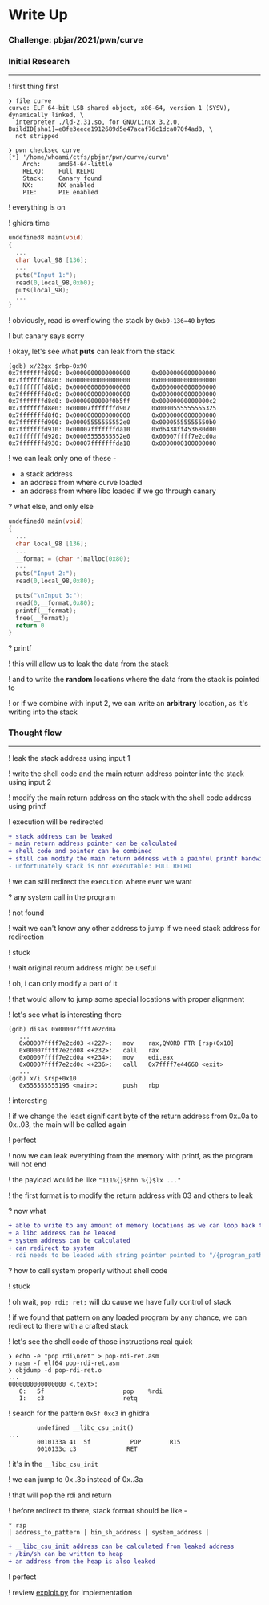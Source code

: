 # Write Up

### Challenge: pbjar/2021/pwn/curve

### Initial Research
---

! first thing first

```console
❯ file curve
curve: ELF 64-bit LSB shared object, x86-64, version 1 (SYSV), dynamically linked, \
  interpreter ./ld-2.31.so, for GNU/Linux 3.2.0, BuildID[sha1]=e8fe3eece1912689d5e47acaf76c1dca070f4ad8, \
  not stripped
```

```console
❯ pwn checksec curve
[*] '/home/whoami/ctfs/pbjar/pwn/curve/curve'
    Arch:     amd64-64-little
    RELRO:    Full RELRO
    Stack:    Canary found
    NX:       NX enabled
    PIE:      PIE enabled
```

! everything is on

! ghidra time

```c
undefined8 main(void)
{
  ...
  char local_98 [136];
  ...
  puts("Input 1:");
  read(0,local_98,0xb0);
  puts(local_98);
  ...
}
```

! obviously, read is overflowing the stack by `0xb0-136=40` bytes

! but canary says sorry

! okay, let's see what **puts** can leak from the stack

```console
(gdb) x/22gx $rbp-0x90
0x7fffffffd890: 0x0000000000000000      0x0000000000000000
0x7fffffffd8a0: 0x0000000000000000      0x0000000000000000
0x7fffffffd8b0: 0x0000000000000000      0x0000000000000000
0x7fffffffd8c0: 0x0000000000000000      0x0000000000000000
0x7fffffffd8d0: 0x0000000000f0b5ff      0x00000000000000c2
0x7fffffffd8e0: 0x00007fffffffd907      0x0000555555555325
0x7fffffffd8f0: 0x0000000000000000      0x0000000000000000
0x7fffffffd900: 0x00005555555552e0      0x00005555555550b0
0x7fffffffd910: 0x00007fffffffda10      0xd6438ff453680d00
0x7fffffffd920: 0x00005555555552e0      0x00007ffff7e2cd0a
0x7fffffffd930: 0x00007fffffffda18      0x0000000100000000
```

! we can leak only one of these -
+ a stack address
+ an address from where curve loaded
+ an address from where libc loaded if we go through canary

? what else, and only else

```c
undefined8 main(void)
{
  ...
  char local_98 [136];
  ...
  __format = (char *)malloc(0x80);
  ...
  puts("Input 2:");
  read(0,local_98,0x80);

  puts("\nInput 3:");
  read(0,__format,0x80);
  printf(__format);
  free(__format);
  return 0
}
```

? printf

! this will allow us to leak the data from the stack

! and to write the **random** locations where the data from the stack is pointed to

! or if we combine with input 2, we can write an **arbitrary** location, as it's writing into the stack

### Thought flow
---
! leak the stack address using input 1

! write the shell code and the main return address pointer into the stack using input 2

! modify the main return address on the stack with the shell code address using printf

! execution will be redirected

```diff
+ stack address can be leaked
+ main return address pointer can be calculated
+ shell code and pointer can be combined
+ still can modify the main return address with a painful printf bandwidth, as we can only write one pointer on the stack
- unfortunately stack is not executable: FULL RELRO
```
! we can still redirect the execution where ever we want

? any system call in the program

! not found

! wait we can't know any other address to jump if we need stack address for redirection

! stuck

! wait original return address might be useful

! oh, i can only modify a part of it

! that would allow to jump some special locations with proper alignment

! let's see what is interesting there

```console
(gdb) disas 0x00007ffff7e2cd0a
   ...
   0x00007ffff7e2cd03 <+227>:   mov    rax,QWORD PTR [rsp+0x10]
   0x00007ffff7e2cd08 <+232>:   call   rax
   0x00007ffff7e2cd0a <+234>:   mov    edi,eax
   0x00007ffff7e2cd0c <+236>:   call   0x7ffff7e44660 <exit>
   ...
(gdb) x/i $rsp+0x10
   0x555555555195 <main>:       push   rbp
```
! interesting

! if we change the least significant byte of the return address from 0x..0a to 0x..03, the main will be called again

! perfect

! now we can leak everything from the memory with printf, as the program will not end

! the payload would be like `"111%{}$hhn %{}$lx ..."`

! the first format is to modify the return address with 03 and others to leak

? now what
```diff
+ able to write to any amount of memory locations as we can loop back to mean
+ a libc address can be leaked
+ system address can be calculated
+ can redirect to system
- rdi needs to be loaded with string pointer pointed to "/{program_path}"
```

? how to call system properly without shell code

! stuck

! oh wait, `pop rdi; ret;` will do cause we have fully control of stack

! if we found that pattern on any loaded program by any chance, we can redirect to there with a crafted stack

! let's see the shell code of those instructions real quick

```console
❯ echo -e "pop rdi\nret" > pop-rdi-ret.asm
❯ nasm -f elf64 pop-rdi-ret.asm
❯ objdump -d pop-rdi-ret.o
...
0000000000000000 <.text>:
   0:   5f                      pop    %rdi
   1:   c3                      retq
```

! search for the pattern `0x5f 0xc3` in ghidra

```console
        undefined __libc_csu_init()
...
        0010133a 41  5f           POP        R15
        0010133c c3              RET
```

! it's in the `__libc_csu_init`

! we can jump to 0x..3b instead of 0x..3a

! that will pop the rdi and return

! before redirect to there, stack format should be like -

```
* rsp
| address_to_pattern | bin_sh_address | system_address |
```

```diff
+ __libc_csu_init address can be calculated from leaked address
+ /bin/sh can be written to heap
+ an address from the heap is also leaked
```

! perfect

! review [exploit.py](exploit.py) for implementation
